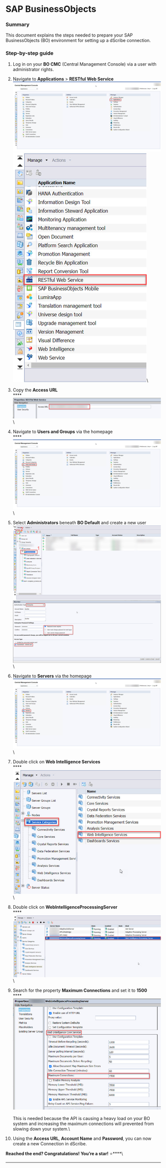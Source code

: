 # SAP BusinessObjects

### Summary

This document explains the steps needed to prepare your SAP BusinessObjects (BO) environment for setting up a dScribe connection.

### Step-by-step guide

1. Log in on your **BO CMC** (Central Management Console) via a user with administrator rights.
2. Navigate to **Applications** > **RESTful Web Service**\
   ![](../../.gitbook/assets/SAP-BO-application.jpg)\
   ![](../../.gitbook/assets/SAP-BO-RESTful-Web-Service.jpg)\

3. Copy the **Access URL**\
   ****![](../../.gitbook/assets/SAP-BO-access-url.jpg)\

4. Navigate to **Users and Groups** via the homepage\
   ****![](../../.gitbook/assets/SAP-BO-users-and-groups.jpg)\

5. Select **Administrators** beneath **BO Default** and create a new user![](../../.gitbook/assets/SAP-BO-administrators.jpg)\
   ![](../../.gitbook/assets/SAP-BO-new-user.jpg)\

6. Navigate to **Servers** via the homepage\
   ![](../../.gitbook/assets/SAP-BO-servers.jpg)\

7. Double click on **Web Intelligence Services**\
   ****![](<../../.gitbook/assets/SAP-BO-web-intelligence services.jpg>)\

8. Double click on **WebIntelligenceProcessingServer**\
   ****![](../../.gitbook/assets/SAP-BO-web-intelligence-processing-server.jpg)\

9. Search for the property **Maximum Connections** and set it to **1500**\
   ****![](../../.gitbook/assets/SAP-BO-maximum-connections.jpg)\
   \
   This is needed because the API is causing a heavy load on your BO system and increasing the maximum connections will prevented from slowing down your system.\

10. Using the **Access URL**, **Account Name** and **Password**, you can now create a new Connection in dScribe.

**Reached the end? Congratulations! You’re a star!** :star:****\
****
